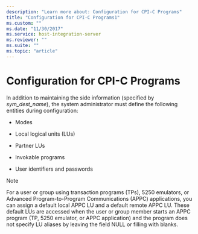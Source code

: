 ```yaml
---
description: "Learn more about: Configuration for CPI-C Programs"
title: "Configuration for CPI-C Programs1"
ms.custom: ""
ms.date: "11/30/2017"
ms.service: host-integration-server
ms.reviewer: ""
ms.suite: ""
ms.topic: "article"
---
```

# Configuration for CPI-C Programs
In addition to maintaining the side information (specified by *sym_dest_name*), the system administrator must define the following entities during configuration:  
  
-   Modes  
  
-   Local logical units (LUs)  
  
-   Partner LUs  
  
-   Invokable programs  
  
-   User identifiers and passwords  
  
> [!NOTE]
>  For a user or group using transaction programs (TPs), 5250 emulators, or Advanced Program-to-Program Communications (APPC) applications, you can assign a default local APPC LU and a default remote APPC LU. These default LUs are accessed when the user or group member starts an APPC program (TP, 5250 emulator, or APPC application) and the program does not specify LU aliases by leaving the field NULL or filling with blanks.
